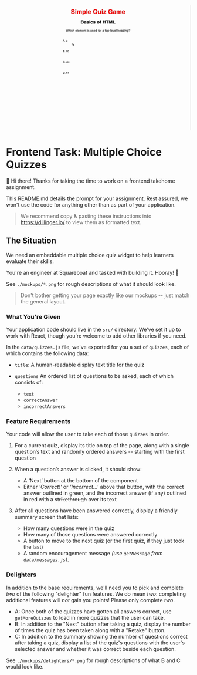 ![My GIF](./Sc.gif)

# Frontend Task: Multiple Choice Quizzes

👋 Hi there!
Thanks for taking the time to work on a frontend takehome assignment.

This README.md details the prompt for your assignment.
Rest assured, we won't use the code for anything other than as part of your application.

> We recommend copy & pasting these instructions into https://dillinger.io/ to view them as formatted text.

## The Situation

We need an embeddable multiple choice quiz widget to help learners evaluate their skills.

You're an engineer at Squareboat and tasked with building it.
Hooray! 🎉

See `./mockups/*.png` for rough descriptions of what it should look like.

> Don't bother getting your page exactly like our mockups -- just match the general layout.

### What You're Given

Your application code should live in the `src/` directory. We've set it up to work with React, though you're welcome to add other libraries if you need.

In the `data/quizzes.js` file, we've exported for you a set of `quizzes`, each of which contains the following data:

- `title`: A human-readable display text title for the quiz

- `questions` An ordered list of questions to be asked, each of which consists of:
  - `text`
  - `correctAnswer`
  - `incorrectAnswers`

### Feature Requirements

Your code will allow the user to take each of those `quizzes` in order.

1. For a current quiz, display its title on top of the page, along with a single question’s text and randomly ordered answers -- starting with the first question

2. When a question’s answer is clicked, it should show:

   - A ‘Next’ button at the bottom of the component
   - Either _'Correct!'_ or _'Incorrect...'_ above that button, with the correct answer outlined in green, and the incorrect answer (if any) outlined in red with a ~~strikethrough~~ over its text

3. After all questions have been answered correctly, display a friendly summary screen that lists:

   - How many questions were in the quiz
   - How many of those questions were answered correctly
   - A button to move to the next quiz (or the first quiz, if they just took the last)
   - A random encouragement message _(use `getMessage` from `data/messages.js`)_.

### Delighters

In addition to the base requirements, we'll need you to pick and complete _two_ of the following "delighter" fun features.
We do mean _two_: completing additional features will _not_ gain you points!
Please only complete _two_.

- A: Once both of the quizzes have gotten all answers correct, use `getMoreQuizzes` to load in more quizzes that the user can take.
- B: In addition to the "Next" button after taking a quiz, display the number of times the quiz has been taken along with a "Retake" button.
- C: In addition to the summary showing the number of questions correct after taking a quiz, display a list of the quiz's questions with the user's selected answer and whether it was correct beside each question.

See `./mockups/delighters/*.png` for rough descriptions of what B and C would look like.
